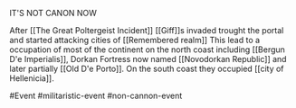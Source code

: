 IT'S NOT CANON NOW

After [[The Great Poltergeist Incident]]
[[Giff]]s invaded trought the portal and started attacking cities of [[Remembered realm]] This lead to a occupation of most of the continent on the north coast including [[Bergun D'e Imperialis]], Dorkan Fortress now named [[Novodorkan Republic]] and later partially [[Old D'e Porto]].
On the south coast they occupied [[city of Hellenicia]].


#Event #militaristic-event  #non-cannon-event